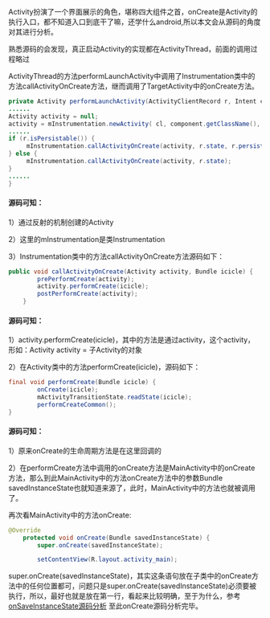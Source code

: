 Activity扮演了一个界面展示的角色，堪称四大组件之首，onCreate是Activity的执行入口，都不知道入口到底干了嘛，还学什么android,所以本文会从源码的角度对其进行分析。

熟悉源码的会发现，真正启动Activity的实现都在ActivityThread，前面的调用过程略过

ActivityThread的方法performLaunchActivity中调用了Instrumentation类中的方法callActivityOnCreate方法，继而调用了TargetActivity中的onCreate方法。

```java
private Activity performLaunchActivity(ActivityClientRecord r, Intent customIntent) {
......
Activity activity = null;
activity = mInstrumentation.newActivity( cl, component.getClassName(), r.intent);               
......
if (r.isPersistable()) {
     mInstrumentation.callActivityOnCreate(activity, r.state, r.persistentState);
} else {
     mInstrumentation.callActivityOnCreate(activity, r.state);
}
......
}
```

#### **源码可知：**

1）通过反射的机制创建的Activity

2）这里的mInstrumentation是类Instrumentation

3）Instrumentation类中的方法callActivityOnCreate方法源码如下：

```java
public void callActivityOnCreate(Activity activity, Bundle icicle) {
        prePerformCreate(activity);
        activity.performCreate(icicle);
        postPerformCreate(activity);
    }
```

#### **源码可知：**

1）activity.performCreate(icicle)，其中的方法是通过activity，这个activity，形如：Activity activity = 子Activity的对象

2）在Activity类中的方法performCreate(icicle)，源码如下：

```java
final void performCreate(Bundle icicle) {
        onCreate(icicle);
        mActivityTransitionState.readState(icicle);
        performCreateCommon();
}
```

#### **源码可知：**

1）原来onCreate的生命周期方法是在这里回调的

2）在performCreate方法中调用的onCreate方法是MainActivity中的onCreate方法，那么到此MainActivity中的方法onCreate方法中的参数Bundle savedInstanceState也就知道来源了，此时，MainActivity中的方法也就被调用了。

再次看MainActivity中的方法onCreate:

```java
@Override
    protected void onCreate(Bundle savedInstanceState) {
        super.onCreate(savedInstanceState);

        setContentView(R.layout.activity_main);
```

super.onCreate(savedInstanceState)，其实这条语句放在子类中的onCreate方法中的任何位置都可，问题只是super.onCreate(savedInstanceState)必须要被执行，所以，最好也就是放在第一行，看起来比较明确，至于为什么，参考[onSaveInstanceState源码分析](http://www.jianshu.com/p/cbf9c3557d64)
至此onCreate源码分析完毕。